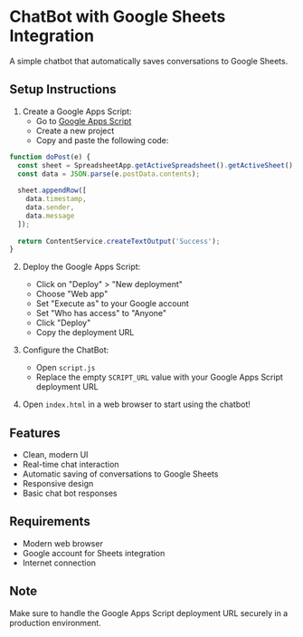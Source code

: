 # ChatBot with Google Sheets Integration

A simple chatbot that automatically saves conversations to Google Sheets.

## Setup Instructions

1. Create a Google Apps Script:
   - Go to [Google Apps Script](https://script.google.com/)
   - Create a new project
   - Copy and paste the following code:

```javascript
function doPost(e) {
  const sheet = SpreadsheetApp.getActiveSpreadsheet().getActiveSheet();
  const data = JSON.parse(e.postData.contents);
  
  sheet.appendRow([
    data.timestamp,
    data.sender,
    data.message
  ]);
  
  return ContentService.createTextOutput('Success');
}
```

2. Deploy the Google Apps Script:
   - Click on "Deploy" > "New deployment"
   - Choose "Web app"
   - Set "Execute as" to your Google account
   - Set "Who has access" to "Anyone"
   - Click "Deploy"
   - Copy the deployment URL

3. Configure the ChatBot:
   - Open `script.js`
   - Replace the empty `SCRIPT_URL` value with your Google Apps Script deployment URL

4. Open `index.html` in a web browser to start using the chatbot!

## Features

- Clean, modern UI
- Real-time chat interaction
- Automatic saving of conversations to Google Sheets
- Responsive design
- Basic chat bot responses

## Requirements

- Modern web browser
- Google account for Sheets integration
- Internet connection

## Note

Make sure to handle the Google Apps Script deployment URL securely in a production environment.
